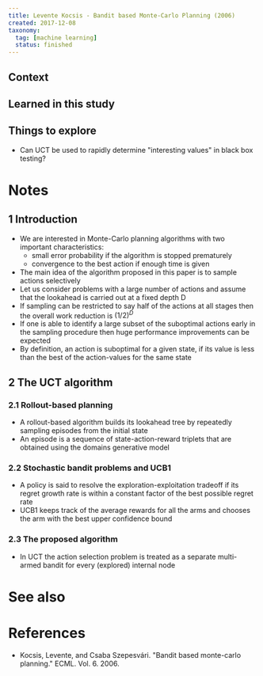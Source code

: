 ```yaml
---
title: Levente Kocsis - Bandit based Monte-Carlo Planning (2006)
created: 2017-12-08
taxonomy:
  tag: [machine learning]
  status: finished
---
```


## Context

## Learned in this study

## Things to explore
* Can UCT be used to rapidly determine "interesting values" in black box testing?

# Notes
## 1 Introduction
* We are interested in Monte-Carlo planning algorithms with two important characteristics:
	* small error probability if the algorithm is stopped prematurely
	* convergence to the best action if enough time is given
* The main idea of the algorithm proposed in this paper is to sample actions selectively
* Let us consider problems with a large number of actions and assume that the lookahead is carried out at a fixed depth D
* If sampling can be restricted to say half of the actions at all stages then the overall work reduction is $(1/2)^D$
* If one is able to identify a large subset of the suboptimal actions early in the sampling procedure then huge performance improvements can be expected
* By definition, an action is suboptimal for a given state, if its value is less than the best of the action-values for the same state

## 2 The UCT algorithm
### 2.1 Rollout-based planning
* A rollout-based algorithm builds its lookahead tree by repeatedly sampling episodes from the initial state
* An episode is a sequence of state-action-reward triplets that are obtained using the domains generative model

### 2.2 Stochastic bandit problems and UCB1
* A policy is said to resolve the exploration-exploitation tradeoff if its regret growth rate is within a constant factor of the best possible regret rate
* UCB1 keeps track of the average rewards for all the arms and chooses the arm with the best upper confidence bound

### 2.3 The proposed algorithm
* In UCT the action selection problem is treated as a separate multi-armed bandit for every (explored) internal node

# See also

# References
* Kocsis, Levente, and Csaba Szepesvári. "Bandit based monte-carlo planning." ECML. Vol. 6. 2006.
